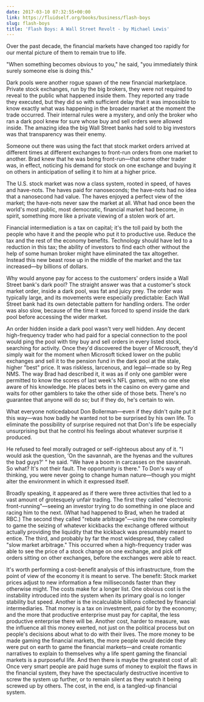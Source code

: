 ```yaml
---
date: 2017-03-10 07:32:55+00:00
link: https://fluidself.org/books/business/flash-boys
slug: flash-boys
title: 'Flash Boys: A Wall Street Revolt - by Michael Lewis'
---
```


Over the past decade, the financial markets have changed too rapidly for our mental picture of them to remain true to life.

"When something becomes obvious to you," he said, "you immediately think surely someone else is doing this."

Dark pools were another rogue spawn of the new financial marketplace. Private stock exchanges, run by the big brokers, they were not required to reveal to the public what happened inside them. They reported any trade they executed, but they did so with sufficient delay that it was impossible to know exactly what was happening in the broader market at the moment the trade occurred. Their internal rules were a mystery, and only the broker who ran a dark pool knew for sure whose buy and sell orders were allowed inside. The amazing idea the big Wall Street banks had sold to big investors was that transparency was their enemy.

Someone out there was using the fact that stock market orders arrived at different times at different exchanges to front-run orders from one market to another. Brad knew that he was being front-run—that some other trader was, in effect, noticing his demand for stock on one exchange and buying it on others in anticipation of selling it to him at a higher price.

The U.S. stock market was now a class system, rooted in speed, of haves and have-nots. The haves paid for nanoseconds; the have-nots had no idea that a nanosecond had value. The haves enjoyed a perfect view of the market; the have-nots never saw the market at all. What had once been the world's most public, most democratic, financial market had become, in spirit, something more like a private viewing of a stolen work of art.

Financial intermediation is a tax on capital; it's the toll paid by both the people who have it and the people who put it to productive use. Reduce the tax and the rest of the economy benefits. Technology should have led to a reduction in this tax; the ability of investors to find each other without the help of some human broker might have eliminated the tax altogether. Instead this new beast rose up in the middle of the market and the tax increased—by billions of dollars.

Why would anyone pay for access to the customers' orders inside a Wall Street bank's dark pool? The straight answer was that a customer's stock market order, inside a dark pool, was fat and juicy prey. The order was typically large, and its movements were especially predictable: Each Wall Street bank had its own detectable pattern for handling orders. The order was also slow, because of the time it was forced to spend inside the dark pool before accessing the wider market.

An order hidden inside a dark pool wasn't very well hidden. Any decent high-frequency trader who had paid for a special connection to the pool would ping the pool with tiny buy and sell orders in every listed stock, searching for activity. Once they'd discovered the buyer of Microsoft, they'd simply wait for the moment when Microsoft ticked lower on the public exchanges and sell it to the pension fund in the dark pool at the stale, higher "best" price. It was riskless, larcenous, and legal—made so by Reg NMS. The way Brad had described it, it was as if only one gambler were permitted to know the scores of last week's NFL games, with no one else aware of his knowledge. He places bets in the casino on every game and waits for other gamblers to take the other side of those bets. There's no guarantee that anyone will do so; but if they do, he's certain to win.

What everyone noticedabout Don Bollerman—even if they didn't quite put it this way—was how badly he wanted not to be surprised by his own life. To eliminate the possibility of surprise required not that Don's life be especially unsurprising but that he control his feelings about whatever surprise it produced.

He refused to feel morally outraged or self-righteous about any of it. "I would ask the question, ‘On the savannah, are the hyenas and the vultures the bad guys?' " he said. "We have a boom in carcasses on the savannah. So what? It's not their fault. The opportunity is there." To Don's way of thinking, you were never going to change human nature—though you might alter the environment in which it expressed itself.

Broadly speaking, it appeared as if there were three activities that led to a vast amount of grotesquely unfair trading. The first they called "electronic front-running"—seeing an investor trying to do something in one place and racing him to the next. (What had happened to Brad, when he traded at RBC.) The second they called "rebate arbitrage"—using the new complexity to game the seizing of whatever kickbacks the exchange offered without actually providing the liquidity that the kickback was presumably meant to entice. The third, and probably by far the most widespread, they called "slow market arbitrage." This occurred when a high-frequency trader was able to see the price of a stock change on one exchange, and pick off orders sitting on other exchanges, before the exchanges were able to react.

It's worth performing a cost-benefit analysis of this infrastructure, from the point of view of the economy it is meant to serve. The benefit: Stock market prices adjust to new information a few milliseconds faster than they otherwise might. The costs make for a longer list. One obvious cost is the instability introduced into the system when its primary goal is no longer stability but speed. Another is the incalculable billions collected by financial intermediaries. That money is a tax on investment, paid for by the economy; and the more that productive enterprise must pay for capital, the less productive enterprise there will be. Another cost, harder to measure, was the influence all this money exerted, not just on the political process but on people's decisions about what to do with their lives. The more money to be made gaming the financial markets, the more people would decide they were put on earth to game the financial markets—and create romantic narratives to explain to themselves why a life spent gaming the financial markets is a purposeful life. And then there is maybe the greatest cost of all: Once very smart people are paid huge sums of money to exploit the flaws in the financial system, they have the spectacularly destructive incentive to screw the system up further, or to remain silent as they watch it being screwed up by others. The cost, in the end, is a tangled-up financial system.
